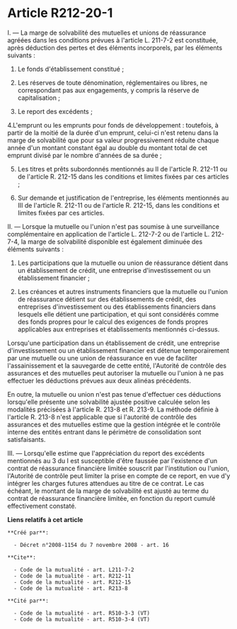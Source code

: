# Article R212-20-1

I. ― La marge de solvabilité des mutuelles et unions de réassurance agréées dans les conditions prévues à l'article L.
211-7-2 est constituée, après déduction des pertes et des éléments incorporels, par les éléments suivants : 

1. Le fonds d'établissement constitué ; 

2. Les réserves de toute dénomination, réglementaires ou libres, ne correspondant pas aux engagements, y compris la réserve
de capitalisation ; 

3. Le report des excédents ; 

4.L'emprunt ou les emprunts pour fonds de développement : toutefois, à partir de la moitié de la durée d'un emprunt, celui-ci
n'est retenu dans la marge de solvabilité que pour sa valeur progressivement réduite chaque année d'un montant constant égal
au double du montant total de cet emprunt divisé par le nombre d'années de sa durée ; 

5. Les titres et prêts subordonnés mentionnés au II de l'article R. 212-11 ou de l'article R. 212-15 dans les conditions et
limites fixées par ces articles ; 

6. Sur demande et justification de l'entreprise, les éléments mentionnés au III de l'article R. 212-11 ou de l'article R.
212-15, dans les conditions et limites fixées par ces articles. 

II. ― Lorsque la mutuelle ou l'union n'est pas soumise à une surveillance complémentaire en application de l'article L.
212-7-2 ou de l'article L. 212-7-4, la marge de solvabilité disponible est également diminuée des éléments suivants : 

1. Les participations que la mutuelle ou union de réassurance détient dans un établissement de crédit, une entreprise
d'investissement ou un établissement financier ; 

2. Les créances et autres instruments financiers que la mutuelle ou l'union de réassurance détient sur des établissements de
crédit, des entreprises d'investissement ou des établissements financiers dans lesquels elle détient une participation, et
qui sont considérés comme des fonds propres pour le calcul des exigences de fonds propres applicables aux entreprises et
établissements mentionnés ci-dessus. 

Lorsqu'une participation dans un établissement de crédit, une entreprise d'investissement ou un établissement financier est
détenue temporairement par une mutuelle ou une union de réassurance en vue de faciliter l'assainissement et la sauvegarde de
cette entité, l'Autorité de contrôle des assurances et des mutuelles peut autoriser la mutuelle ou l'union à ne pas effectuer
les déductions prévues aux deux alinéas précédents. 

En outre, la mutuelle ou union n'est pas tenue d'effectuer ces déductions lorsqu'elle présente une solvabilité ajustée
positive calculée selon les modalités précisées à l'article R. 213-8 et R. 213-9. La méthode définie à l'article R. 213-8
n'est applicable que si l'autorité de contrôle des assurances et des mutuelles estime que la gestion intégrée et le contrôle
interne des entités entrant dans le périmètre de consolidation sont satisfaisants. 

III. ― Lorsqu'elle estime que l'appréciation du report des excédents mentionnés au 3 du I est susceptible d'être faussée par
l'existence d'un contrat de réassurance financière limitée souscrit par l'institution ou l'union, l'Autorité de contrôle peut
limiter la prise en compte de ce report, en vue d'y intégrer les charges futures attendues au titre de ce contrat. Le cas
échéant, le montant de la marge de solvabilité est ajusté au terme du contrat de réassurance financière limitée, en fonction
du report cumulé effectivement constaté.

**Liens relatifs à cet article**

	**Créé par**:

	  - Décret n°2008-1154 du 7 novembre 2008 - art. 16

	**Cite**:

	  - Code de la mutualité - art. L211-7-2
	  - Code de la mutualité - art. R212-11
	  - Code de la mutualité - art. R212-15
	  - Code de la mutualité - art. R213-8

	**Cité par**:

	  - Code de la mutualité - art. R510-3-3 (VT)
	  - Code de la mutualité - art. R510-3-4 (VT)

